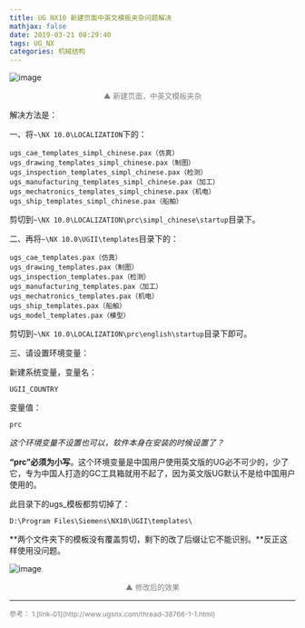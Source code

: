 ```yaml
---
title: UG NX10 新建页面中英文模板夹杂问题解决
mathjax: false
date: 2019-03-21 08:29:40
tags: UG_NX
categories: 机械结构
---
```

![image](https://ws4.sinaimg.cn/large/006mcMYXgy1g1a462legmj30gi02675q.jpg)
<div style="font-size:13px;color:gray;text-align:center">▲ 新建页面，中英文模板夹杂</div>


<!--more-->

解决方法是：

一、将`~\NX 10.0\LOCALIZATION`下的：
```
ugs_cae_templates_simpl_chinese.pax（仿真）
ugs_drawing_templates_simpl_chinese.pax（制图）
ugs_inspection_templates_simpl_chinese.pax（检测）
ugs_manufacturing_templates_simpl_chinese.pax（加工）
ugs_mechatronics_templates_simpl_chinese.pax（机电）
ugs_ship_templates_simpl_chinese.pax（船舶）
```

剪切到`~\NX 10.0\LOCALIZATION\prc\simpl_chinese\startup`目录下。


二、再将`~\NX 10.0\UGII\templates`目录下的：
```
ugs_cae_templates.pax（仿真）
ugs_drawing_templates.pax（制图）
ugs_inspection_templates.pax（检测）
ugs_manufacturing_templates.pax（加工）
ugs_mechatronics_templates.pax（机电）
ugs_ship_templates.pax（船舶）
ugs_model_templates.pax（模型）
```

剪切到`~\NX 10.0\LOCALIZATION\prc\english\startup`目录下即可。


三、请设置环境变量：

新建系统变量，变量名：
```
UGII_COUNTRY
```

变量值：
```
prc
```

*这个环境变量不设置也可以，软件本身在安装的时候设置了？*

**“prc”必须为小写**。这个环境变量是中国用户使用英文版的UG必不可少的，少了它，专为中国人打造的GC工具箱就用不起了，因为英文版UG默认不是给中国用户使用的。


此目录下的ugs_模板都剪切掉了：
```
D:\Program Files\Siemens\NX10\UGII\templates\
```

**两个文件夹下的模板没有覆盖剪切，剩下的改了后缀让它不能识别。**反正这样使用没问题。

![image](https://ws2.sinaimg.cn/large/006mcMYXgy1g1a4h4jbo3j30mp0d9763.jpg)
<div style="font-size:13px;color:gray;text-align:center">▲ 修改后的效果</div>

<hr/>
<span style="color:gray;font-size:12px">
参考：
1.[link-01](http://www.ugsnx.com/thread-38766-1-1.html)
</span>
